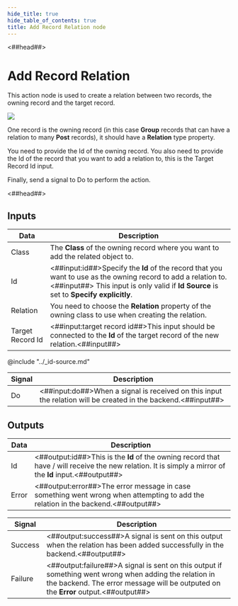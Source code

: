 ```yaml
---
hide_title: true
hide_table_of_contents: true
title: Add Record Relation node
---
```


<##head##>

# Add Record Relation

This action node is used to create a relation between two records, the owning record and the target record.

<div className="ndl-image-with-background l">

![](/nodes/data/cloud-data/add-record-relation/add-relation.png)

</div>

One record is the owning record (in this case **Group** records that can have a relation to many **Post** records), it should have a **Relation** type property.

You need to provide the <span className="ndl-data">Id</span> of the owning record. You also need to provide the <span className="ndl-data">Id</span> of the record that you want to add a relation to, this is the Target Record Id input.

Finally, send a <span className="ndl-signal">signal</span> to <span className="ndl-signal">Do</span> to perform the action.

<##head##>

## Inputs

| Data                                               | Description                                                                                                                                                                                           |
| -------------------------------------------------- | ----------------------------------------------------------------------------------------------------------------------------------------------------------------------------------------------------- |
| <span className="ndl-data">Class</span>            | The **Class** of the owning record where you want to add the related object to.                                                                                                                       |
| <span className="ndl-data">Id</span>               | <##input:id##>Specify the **Id** of the record that you want to use as the owning record to add a relation to.<##input##> This input is only valid if **Id Source** is set to **Specify explicitly**. |
| <span className="ndl-data">Relation</span>         | You need to choose the **Relation** property of the owning class to use when creating the relation.                                                                                                   |
| <span className="ndl-data">Target Record Id</span> | <##input:target record id##>This input should be connected to the **Id** of the target record of the new relation.<##input##>                                                                         |

@include "../_id-source.md"

| Signal                                 | Description                                                                                                   |
| -------------------------------------- | ------------------------------------------------------------------------------------------------------------- |
| <span className="ndl-signal">Do</span> | <##input:do##>When a signal is received on this input the relation will be created in the backend.<##input##> |

## Outputs

| Data                                    | Description                                                                                                                                              |
| --------------------------------------- | -------------------------------------------------------------------------------------------------------------------------------------------------------- |
| <span className="ndl-data">Id</span>    | <##output:id##>This is the **Id** of the owning record that have / will receive the new relation. It is simply a mirror of the **Id** input.<##output##> |
| <span className="ndl-data">Error</span> | <##output:error##>The error message in case something went wrong when attempting to add the relation in the backend.<##output##>                         |

| Signal                                      | Description                                                                                                                                                                                  |
| ------------------------------------------- | -------------------------------------------------------------------------------------------------------------------------------------------------------------------------------------------- |
| <span className="ndl-signal">Success</span> | <##output:success##>A signal is sent on this output when the relation has been added successfully in the backend.<##output##>                                                                |
| <span className="ndl-signal">Failure</span> | <##output:failure##>A signal is sent on this output if something went wrong when adding the relation in the backend. The error message will be outputed on the **Error** output.<##output##> |
